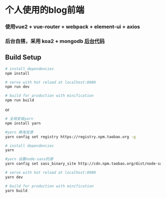# 个人使用的blog前端
### 使用vue2 + vue-router + webpack + element-ui + axios
### 后台自搭，采用 koa2 + mongodb [后台代码](https://github.com/s749312025/koa2-mongoDB-api)



## Build Setup

``` bash
# install dependencies
npm install

# serve with hot reload at localhost:8080
npm run dev

# build for production with minification
npm run build

```

or
``` bash
# 全局安装yarn
npm install yarn

#yarn 换淘宝源
yarn config set registry https://registry.npm.taobao.org -g

# install dependencies
yarn

#yarn 设置node-sass的源
yarn config set sass_binary_site http://cdn.npm.taobao.org/dist/node-sass -g

# serve with hot reload at localhost:8080
yarn dev

# build for production with minification
yarn build

```
